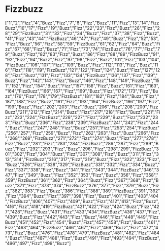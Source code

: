 # Fizzbuzz

["1","2","Fizz","4","Buzz","Fizz","7","8","Fizz","Buzz","11","Fizz","13","14","FizzBuzz","16","17","Fizz","19","Buzz","Fizz","22","23","Fizz","Buzz","26","Fizz","28","29","FizzBuzz","31","32","Fizz","34","Buzz","Fizz","37","38","Fizz","Buzz","41","Fizz","43","44","FizzBuzz","46","47","Fizz","49","Buzz","Fizz","52","53","Fizz","Buzz","56","Fizz","58","59","FizzBuzz","61","62","Fizz","64","Buzz","Fizz","67","68","Fizz","Buzz","71","Fizz","73","74","FizzBuzz","76","77","Fizz","79","Buzz","Fizz","82","83","Fizz","Buzz","86","Fizz","88","89","FizzBuzz","91","92","Fizz","94","Buzz","Fizz","97","98","Fizz","Buzz","101","Fizz","103","104","FizzBuzz","106","107","Fizz","109","Buzz","Fizz","112","113","Fizz","Buzz","116","Fizz","118","119","FizzBuzz","121","122","Fizz","124","Buzz","Fizz","127","128","Fizz","Buzz","131","Fizz","133","134","FizzBuzz","136","137","Fizz","139","Buzz","Fizz","142","143","Fizz","Buzz","146","Fizz","148","149","FizzBuzz","151","152","Fizz","154","Buzz","Fizz","157","158","Fizz","Buzz","161","Fizz","163","164","FizzBuzz","166","167","Fizz","169","Buzz","Fizz","172","173","Fizz","Buzz","176","Fizz","178","179","FizzBuzz","181","182","Fizz","184","Buzz","Fizz","187","188","Fizz","Buzz","191","Fizz","193","194","FizzBuzz","196","197","Fizz","199","Buzz","Fizz","202","203","Fizz","Buzz","206","Fizz","208","209","FizzBuzz","211","212","Fizz","214","Buzz","Fizz","217","218","Fizz","Buzz","221","Fizz","223","224","FizzBuzz","226","227","Fizz","229","Buzz","Fizz","232","233","Fizz","Buzz","236","Fizz","238","239","FizzBuzz","241","242","Fizz","244","Buzz","Fizz","247","248","Fizz","Buzz","251","Fizz","253","254","FizzBuzz","256","257","Fizz","259","Buzz","Fizz","262","263","Fizz","Buzz","266","Fizz","268","269","FizzBuzz","271","272","Fizz","274","Buzz","Fizz","277","278","Fizz","Buzz","281","Fizz","283","284","FizzBuzz","286","287","Fizz","289","Buzz","Fizz","292","293","Fizz","Buzz","296","Fizz","298","299","FizzBuzz","301","302","Fizz","304","Buzz","Fizz","307","308","Fizz","Buzz","311","Fizz","313","314","FizzBuzz","316","317","Fizz","319","Buzz","Fizz","322","323","Fizz","Buzz","326","Fizz","328","329","FizzBuzz","331","332","Fizz","334","Buzz","Fizz","337","338","Fizz","Buzz","341","Fizz","343","344","FizzBuzz","346","347","Fizz","349","Buzz","Fizz","352","353","Fizz","Buzz","356","Fizz","358","359","FizzBuzz","361","362","Fizz","364","Buzz","Fizz","367","368","Fizz","Buzz","371","Fizz","373","374","FizzBuzz","376","377","Fizz","379","Buzz","Fizz","382","383","Fizz","Buzz","386","Fizz","388","389","FizzBuzz","391","392","Fizz","394","Buzz","Fizz","397","398","Fizz","Buzz","401","Fizz","403","404","FizzBuzz","406","407","Fizz","409","Buzz","Fizz","412","413","Fizz","Buzz","416","Fizz","418","419","FizzBuzz","421","422","Fizz","424","Buzz","Fizz","427","428","Fizz","Buzz","431","Fizz","433","434","FizzBuzz","436","437","Fizz","439","Buzz","Fizz","442","443","Fizz","Buzz","446","Fizz","448","449","FizzBuzz","451","452","Fizz","454","Buzz","Fizz","457","458","Fizz","Buzz","461","Fizz","463","464","FizzBuzz","466","467","Fizz","469","Buzz","Fizz","472","473","Fizz","Buzz","476","Fizz","478","479","FizzBuzz","481","482","Fizz","484","Buzz","Fizz","487","488","Fizz","Buzz","491","Fizz","493","494","FizzBuzz","496","497","Fizz","499","Buzz"]
